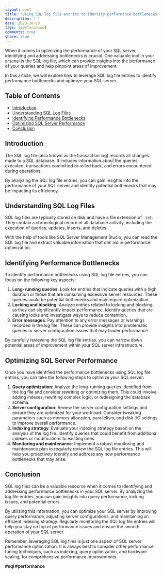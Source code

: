 ```yaml
---
layout: post
title: "Using SQL log file entries to identify performance bottlenecks"
description: " "
date: 2023-10-23
tags: [performance]
comments: true
share: true
---
```


When it comes to optimizing the performance of your SQL server, identifying and addressing bottlenecks is crucial. One valuable tool in your arsenal is the SQL log file, which can provide insights into the performance of your queries and help pinpoint areas of improvement.

In this article, we will explore how to leverage SQL log file entries to identify performance bottlenecks and optimize your SQL server.

## Table of Contents
- [Introduction](#introduction)
- [Understanding SQL Log Files](#understanding-sql-log-files)
- [Identifying Performance Bottlenecks](#identifying-performance-bottlenecks)
- [Optimizing SQL Server Performance](#optimizing-sql-server-performance)
- [Conclusion](#conclusion)

## Introduction

The SQL log file (also known as the transaction log) records all changes made to a SQL database. It includes information about the queries executed, transactions committed or rolled back, and errors encountered during operations.

By analyzing the SQL log file entries, you can gain insights into the performance of your SQL server and identify potential bottlenecks that may be impacting its efficiency.

## Understanding SQL Log Files

SQL log files are typically stored on disk and have a file extension of `.ldf`. They contain a chronological record of all database activity, including the execution of queries, updates, inserts, and deletes.

With the help of tools like SQL Server Management Studio, you can read the SQL log file and extract valuable information that can aid in performance optimization.

## Identifying Performance Bottlenecks

To identify performance bottlenecks using SQL log file entries, you can focus on the following key aspects:

1. **Long-running queries**: Look for entries that indicate queries with a high duration or those that are consuming excessive server resources. These queries could be potential bottlenecks and may require optimization.
2. **Locking and blocking**: Analyze entries related to locking and blocking, as they can significantly impact performance. Identify queries that are causing locks and investigate ways to reduce contention.
3. **Error messages**: Pay attention to any error messages or warnings recorded in the log file. These can provide insights into problematic queries or server configuration issues that may hinder performance.

By carefully reviewing the SQL log file entries, you can narrow down potential areas of improvement within your SQL server infrastructure.

## Optimizing SQL Server Performance

Once you have identified the performance bottlenecks using SQL log file entries, you can take the following steps to optimize your SQL server:

1. **Query optimization**: Analyze the long-running queries identified from the log file and consider rewriting or optimizing them. This could involve adding indexes, rewriting complex logic, or redesigning the database schema.
2. **Server configuration**: Review the server configuration settings and ensure they are optimized for your workload. Consider tweaking parameters such as memory allocation, parallelism, and disk I/O settings to improve overall performance.
3. **Indexing strategy**: Evaluate your indexing strategy based on the analysis of the log file. Identify queries that could benefit from additional indexes or modifications to existing ones.
4. **Monitoring and maintenance**: Implement a robust monitoring and maintenance plan to regularly review the SQL log file entries. This will help you proactively identify and address any new performance bottlenecks that may arise.

## Conclusion

SQL log files can be a valuable resource when it comes to identifying and addressing performance bottlenecks in your SQL server. By analyzing the log file entries, you can gain insights into query performance, locking issues, and potential errors.

By utilizing this information, you can optimize your SQL server by improving query performance, adjusting server configurations, and maintaining an efficient indexing strategy. Regularly monitoring the SQL log file entries will help you stay on top of performance issues and ensure the smooth operation of your SQL server.

Remember, leveraging SQL log files is just one aspect of SQL server performance optimization. It is always best to consider other performance tuning techniques, such as indexing, query optimization, and hardware scaling, for comprehensive performance improvements.

**#sql #performance**